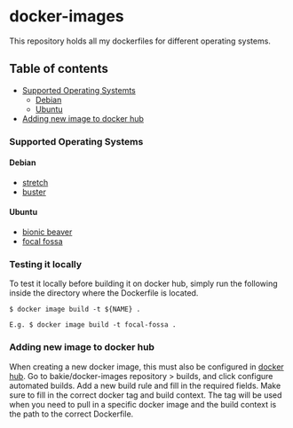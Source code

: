 # docker-images
This repository holds all my dockerfiles for different operating systems.

## Table of contents
* [Supported Operating Systemts](#supported-operating-systems)
    * [Debian](#debian)
    * [Ubuntu](#ubuntu)
* [Adding new image to docker hub](#adding-new-image-to-docker-hub)

### Supported Operating Systems
#### Debian
* [stretch](debian-stretch)
* [buster](debian-buster)

#### Ubuntu
* [bionic beaver](ubuntu-bionic-beaver)
* [focal fossa](ubuntu-focal-fossa)

### Testing it locally
To test it locally before building it on docker hub, simply run the following inside the directory where the Dockerfile is located.
```
$ docker image build -t ${NAME} .

E.g. $ docker image build -t focal-fossa .
```

### Adding new image to docker hub
When creating a new docker image, this must also be configured in [docker hub](https://hub.docker.com).
Go to bakie/docker-images repository > builds, and click configure automated builds. 
Add a new build rule and fill in the required fields. Make sure to fill in the correct docker tag and build context. 
The tag will be used when you need to pull in a specific docker image and the build context is 
the path to the correct Dockerfile.
